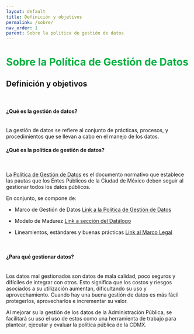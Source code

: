 ```yaml
---
layout: default
title: Definición y objetivos
permalink: /sobre/
nav_order: 1
parent: Sobre la politica de gestión de datos
---
```


<h1 style="color:#00b140">Sobre la Política de Gestión de Datos</h1>

<h2>Definición y objetivos</h2>
<br>

<h4><b>¿Qué es la gestión de datos?</b></h4>
<br>
La gestión de datos se refiere al conjunto de prácticas, procesos, y procedimientos que se llevan a cabo en el manejo de los datos.

<h4><b>¿Qué es la política de gestión de datos?</b></h4>

<br>

La <a href="_layouts/loid.html">Política de Gestión de Datos</a> es el documento normativo que establece las pautas que los Entes Públicos  de la Ciudad de México deben seguir al gestionar todos los datos públicos. 


En conjunto, se compone de:


- Marco de Gestión de Datos  <a href="https://viriesc.github.io/micrositio_adip/marco_legal"> Link a la Política de Gestión de Datos</a>

- Modelo de Madurez <a href="https://viriesc.github.io/micrositio_adip/post/Intro_01/vi.modelo.html">Link a sección del Datálogo</a>

- Lineamientos, estándares y buenas prácticas <a href="https://viriesc.github.io/micrositio_adip/marco_legal">Link al Marco Legal</a>
<br>

<h4><b>¿Para qué gestionar datos?</b></h4>
 <br>
Los datos mal gestionados son datos de mala calidad, poco seguros y difíciles de integrar con otros. Esto significa que los costos y riesgos asociados a su utilización aumentan, dificultando su uso y aprovechamiento. Cuando hay una buena gestión de datos es más fácil protegerlos, aprovecharlos e incrementar su valor. 

Al mejorar su la gestión de los datos de la Administración Pública, se facilitará su uso el uso de estos como una herramienta de trabajo para plantear, ejecutar y evaluar la política pública de la CDMX. 
